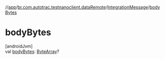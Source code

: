 //[app](../../../index.md)/[br.com.autotrac.testnanoclient.dataRemote](../index.md)/[IntegrationMessage](index.md)/[bodyBytes](body-bytes.md)

# bodyBytes

[androidJvm]\
val [bodyBytes](body-bytes.md): [ByteArray](https://kotlinlang.org/api/latest/jvm/stdlib/kotlin/-byte-array/index.html)?
